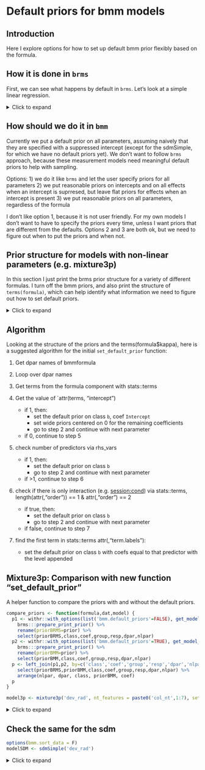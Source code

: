 Default priors for bmm models
================

## Introduction

Here I explore options for how to set up default bmm prior flexibly
based on the formula.

## How it is done in `brms`

First, we can see what happens by default in `brms`. Let’s look at a
simple linear regression.

<details>
<summary>
Click to expand
</summary>

### Intercept only

It puts a default prior on all parameters that have only an intercept

``` r
dat <- OberauerLin_2017
dat$cond <- factor(rep(1:4, each=nrow(dat)/4))   # fake condition for testing formulas
get_prior(bf(dev_rad ~ 1, sigma ~ 1), dat)
```

    ##                 prior     class coef group resp  dpar nlpar lb ub  source
    ##  student_t(3, 0, 2.5) Intercept                                   default
    ##  student_t(3, 0, 2.5) Intercept                 sigma             default

### Intercept and a predictor

The intercept gets a default prior, but the effects get a flat prior

``` r
get_prior(bf(dev_rad ~ 1, sigma ~ set_size), dat)
```

    ##                 prior     class      coef group resp  dpar nlpar lb ub       source
    ##  student_t(3, 0, 2.5) Intercept                                             default
    ##                (flat)         b                      sigma                  default
    ##                (flat)         b set_size2            sigma             (vectorized)
    ##                (flat)         b set_size3            sigma             (vectorized)
    ##                (flat)         b set_size4            sigma             (vectorized)
    ##                (flat)         b set_size5            sigma             (vectorized)
    ##                (flat)         b set_size6            sigma             (vectorized)
    ##                (flat)         b set_size7            sigma             (vectorized)
    ##                (flat)         b set_size8            sigma             (vectorized)
    ##  student_t(3, 0, 2.5) Intercept                      sigma                  default

### Intercept supressed

Just flat prior on all coefficients

``` r
get_prior(bf(dev_rad ~ 1, sigma ~ 0+set_size), dat)
```

    ##                 prior     class      coef group resp  dpar nlpar lb ub       source
    ##  student_t(3, 0, 2.5) Intercept                                             default
    ##                (flat)         b                      sigma                  default
    ##                (flat)         b set_size1            sigma             (vectorized)
    ##                (flat)         b set_size2            sigma             (vectorized)
    ##                (flat)         b set_size3            sigma             (vectorized)
    ##                (flat)         b set_size4            sigma             (vectorized)
    ##                (flat)         b set_size5            sigma             (vectorized)
    ##                (flat)         b set_size6            sigma             (vectorized)
    ##                (flat)         b set_size7            sigma             (vectorized)
    ##                (flat)         b set_size8            sigma             (vectorized)

### Intercept supressed and random effects

``` r
get_prior(bf(dev_rad ~ 1, sigma ~ 0+set_size + (0+set_size|ID)), dat)
```

    ##                 prior     class      coef group resp  dpar nlpar lb ub       source
    ##                lkj(1)       cor                                             default
    ##                lkj(1)       cor              ID                        (vectorized)
    ##  student_t(3, 0, 2.5) Intercept                                             default
    ##                (flat)         b                      sigma                  default
    ##                (flat)         b set_size1            sigma             (vectorized)
    ##                (flat)         b set_size2            sigma             (vectorized)
    ##                (flat)         b set_size3            sigma             (vectorized)
    ##                (flat)         b set_size4            sigma             (vectorized)
    ##                (flat)         b set_size5            sigma             (vectorized)
    ##                (flat)         b set_size6            sigma             (vectorized)
    ##                (flat)         b set_size7            sigma             (vectorized)
    ##                (flat)         b set_size8            sigma             (vectorized)
    ##  student_t(3, 0, 2.5)        sd                      sigma        0         default
    ##  student_t(3, 0, 2.5)        sd              ID      sigma        0    (vectorized)
    ##  student_t(3, 0, 2.5)        sd set_size1    ID      sigma        0    (vectorized)
    ##  student_t(3, 0, 2.5)        sd set_size2    ID      sigma        0    (vectorized)
    ##  student_t(3, 0, 2.5)        sd set_size3    ID      sigma        0    (vectorized)
    ##  student_t(3, 0, 2.5)        sd set_size4    ID      sigma        0    (vectorized)
    ##  student_t(3, 0, 2.5)        sd set_size5    ID      sigma        0    (vectorized)
    ##  student_t(3, 0, 2.5)        sd set_size6    ID      sigma        0    (vectorized)
    ##  student_t(3, 0, 2.5)        sd set_size7    ID      sigma        0    (vectorized)
    ##  student_t(3, 0, 2.5)        sd set_size8    ID      sigma        0    (vectorized)

### Intercept predictor and random effects

``` r
get_prior(bf(dev_rad ~ 1, sigma ~ set_size + (set_size|ID)), dat)
```

    ##                 prior     class      coef group resp  dpar nlpar lb ub       source
    ##                lkj(1)       cor                                             default
    ##                lkj(1)       cor              ID                        (vectorized)
    ##  student_t(3, 0, 2.5) Intercept                                             default
    ##                (flat)         b                      sigma                  default
    ##                (flat)         b set_size2            sigma             (vectorized)
    ##                (flat)         b set_size3            sigma             (vectorized)
    ##                (flat)         b set_size4            sigma             (vectorized)
    ##                (flat)         b set_size5            sigma             (vectorized)
    ##                (flat)         b set_size6            sigma             (vectorized)
    ##                (flat)         b set_size7            sigma             (vectorized)
    ##                (flat)         b set_size8            sigma             (vectorized)
    ##  student_t(3, 0, 2.5) Intercept                      sigma                  default
    ##  student_t(3, 0, 2.5)        sd                      sigma        0         default
    ##  student_t(3, 0, 2.5)        sd              ID      sigma        0    (vectorized)
    ##  student_t(3, 0, 2.5)        sd Intercept    ID      sigma        0    (vectorized)
    ##  student_t(3, 0, 2.5)        sd set_size2    ID      sigma        0    (vectorized)
    ##  student_t(3, 0, 2.5)        sd set_size3    ID      sigma        0    (vectorized)
    ##  student_t(3, 0, 2.5)        sd set_size4    ID      sigma        0    (vectorized)
    ##  student_t(3, 0, 2.5)        sd set_size5    ID      sigma        0    (vectorized)
    ##  student_t(3, 0, 2.5)        sd set_size6    ID      sigma        0    (vectorized)
    ##  student_t(3, 0, 2.5)        sd set_size7    ID      sigma        0    (vectorized)
    ##  student_t(3, 0, 2.5)        sd set_size8    ID      sigma        0    (vectorized)

</details>

## How should we do it in `bmm`

Currently we put a default prior on all parameters, assuming naively
that they are specified with a suppressed intercept (except for the
sdmSimple, for which we have no default priors yet). We don’t want to
follow `brms` approach, because these measurement models need meaningful
default priors to help with sampling.

Options: 1) we do it like `brms` and let the user specify priors for all
parameters 2) we put reasonable priors on intercepts and on all effects
when an intercept is suprresed, but leave flat priors for effects when
an intercept is present 3) we put reasonable priors on all parameters,
regardless of the formula

I don’t like option 1, because it is not user friendly. For my own
models I don’t want to have to specify the priors every time, unless I
want priors that are different from the defaults. Options 2 and 3 are
both ok, but we need to figure out when to put the priors and when not.

## Prior structure for models with non-linear parameters (e.g. mixture3p)

In this section I just print the brms prior structure for a variety of
different formulas. I turn off the bmm priors, and also print the
structure of `terms(formula)`, which can help identify what information
we need to figure out how to set default priors.

<details>
<summary>
Click to expand
</summary>

Disable currently used default priors:

``` r
options(list(bmm.default_priors = FALSE))
```

### Intercept only

All model parameters are `nlpar` so they get class `b` with coef
`Intercept`

``` r
model <- mixture3p('dev_rad', nt_features = paste0('col_nt',1:7), set_size='set_size')
formula <- bmf(kappa ~ 1, thetat ~ 1, thetant ~ 1)
get_model_prior(formula, dat, model)
```

    ##           prior     class      coef group resp   dpar   nlpar   lb   ub       source
    ##  logistic(0, 1)    theta9                                     -Inf  Inf      default
    ##          (flat)         b                               kappa                default
    ##          (flat)         b Intercept                     kappa           (vectorized)
    ##          (flat)         b                             thetant                default
    ##          (flat)         b Intercept                   thetant           (vectorized)
    ##          (flat)         b                              thetat                default
    ##          (flat)         b Intercept                    thetat           (vectorized)
    ##     constant(0) Intercept                         mu1         <NA> <NA>         user
    ##  constant(-100) Intercept                      kappa9         <NA> <NA>         user
    ##     constant(0) Intercept                         mu9         <NA> <NA>         user

``` r
terms(formula$kappa)
```

    ## kappa ~ 1
    ## attr(,"variables")
    ## list(kappa)
    ## attr(,"factors")
    ## integer(0)
    ## attr(,"term.labels")
    ## character(0)
    ## attr(,"order")
    ## integer(0)
    ## attr(,"intercept")
    ## [1] 1
    ## attr(,"response")
    ## [1] 1
    ## attr(,".Environment")
    ## <environment: R_GlobalEnv>

### Intercept and a predictor

For kappa, which we include and intercept and a predictor, we get class
`b` with coef `Intercept` and `session2`

``` r
formula <- bmf(kappa ~ session, thetat ~ 1, thetant ~ 1)
get_model_prior(formula, dat, model)
```

    ##           prior     class      coef group resp   dpar   nlpar   lb   ub       source
    ##  logistic(0, 1)    theta9                                     -Inf  Inf      default
    ##          (flat)         b                               kappa                default
    ##          (flat)         b Intercept                     kappa           (vectorized)
    ##          (flat)         b  session2                     kappa           (vectorized)
    ##          (flat)         b                             thetant                default
    ##          (flat)         b Intercept                   thetant           (vectorized)
    ##          (flat)         b                              thetat                default
    ##          (flat)         b Intercept                    thetat           (vectorized)
    ##     constant(0) Intercept                         mu1         <NA> <NA>         user
    ##  constant(-100) Intercept                      kappa9         <NA> <NA>         user
    ##     constant(0) Intercept                         mu9         <NA> <NA>         user

``` r
terms(formula$kappa)
```

    ## kappa ~ session
    ## attr(,"variables")
    ## list(kappa, session)
    ## attr(,"factors")
    ##         session
    ## kappa         0
    ## session       1
    ## attr(,"term.labels")
    ## [1] "session"
    ## attr(,"order")
    ## [1] 1
    ## attr(,"intercept")
    ## [1] 1
    ## attr(,"response")
    ## [1] 1
    ## attr(,".Environment")
    ## <environment: R_GlobalEnv>

### Intercept supressed

For kappa, which we include and intercept and a predictor, we get class
`b` with coef `session1` and `session2`

``` r
formula <- bmf(kappa ~ 0+session, thetat ~ 1, thetant ~ 1)
get_model_prior(formula, dat, model)
```

    ##           prior     class      coef group resp   dpar   nlpar   lb   ub       source
    ##  logistic(0, 1)    theta9                                     -Inf  Inf      default
    ##          (flat)         b                               kappa                default
    ##          (flat)         b  session1                     kappa           (vectorized)
    ##          (flat)         b  session2                     kappa           (vectorized)
    ##          (flat)         b                             thetant                default
    ##          (flat)         b Intercept                   thetant           (vectorized)
    ##          (flat)         b                              thetat                default
    ##          (flat)         b Intercept                    thetat           (vectorized)
    ##     constant(0) Intercept                         mu1         <NA> <NA>         user
    ##  constant(-100) Intercept                      kappa9         <NA> <NA>         user
    ##     constant(0) Intercept                         mu9         <NA> <NA>         user

``` r
terms(formula$kappa)
```

    ## kappa ~ 0 + session
    ## attr(,"variables")
    ## list(kappa, session)
    ## attr(,"factors")
    ##         session
    ## kappa         0
    ## session       1
    ## attr(,"term.labels")
    ## [1] "session"
    ## attr(,"order")
    ## [1] 1
    ## attr(,"intercept")
    ## [1] 0
    ## attr(,"response")
    ## [1] 1
    ## attr(,".Environment")
    ## <environment: R_GlobalEnv>

### Intercept supressed and random effects

``` r
formula <- bmf(kappa ~ 0+session + ( 0+session|ID), thetat ~ 1, thetant ~ 1)
get_model_prior(formula, dat, model)
```

    ##                 prior     class      coef group resp   dpar   nlpar   lb   ub       source
    ##                lkj(1)       cor                                                    default
    ##                lkj(1)       cor              ID                               (vectorized)
    ##        logistic(0, 1)    theta9                                     -Inf  Inf      default
    ##                (flat)         b                               kappa                default
    ##                (flat)         b  session1                     kappa           (vectorized)
    ##                (flat)         b  session2                     kappa           (vectorized)
    ##  student_t(3, 0, 2.5)        sd                               kappa    0           default
    ##  student_t(3, 0, 2.5)        sd              ID               kappa    0      (vectorized)
    ##  student_t(3, 0, 2.5)        sd  session1    ID               kappa    0      (vectorized)
    ##  student_t(3, 0, 2.5)        sd  session2    ID               kappa    0      (vectorized)
    ##                (flat)         b                             thetant                default
    ##                (flat)         b Intercept                   thetant           (vectorized)
    ##                (flat)         b                              thetat                default
    ##                (flat)         b Intercept                    thetat           (vectorized)
    ##           constant(0) Intercept                         mu1         <NA> <NA>         user
    ##        constant(-100) Intercept                      kappa9         <NA> <NA>         user
    ##           constant(0) Intercept                         mu9         <NA> <NA>         user

``` r
terms(formula$kappa)
```

    ## kappa ~ 0 + session + (0 + session | ID)
    ## attr(,"variables")
    ## list(kappa, session, 0 + session | ID)
    ## attr(,"factors")
    ##                  session 0 + session | ID
    ## kappa                  0                0
    ## session                1                0
    ## 0 + session | ID       0                1
    ## attr(,"term.labels")
    ## [1] "session"          "0 + session | ID"
    ## attr(,"order")
    ## [1] 1 1
    ## attr(,"intercept")
    ## [1] 0
    ## attr(,"response")
    ## [1] 1
    ## attr(,".Environment")
    ## <environment: R_GlobalEnv>

### Two factors plus intercept

``` r
formula <- bmf(kappa ~ session + cond, thetat ~ 1, thetant ~ 1)
get_model_prior(formula, dat, model)
```

    ##           prior     class      coef group resp   dpar   nlpar   lb   ub       source
    ##  logistic(0, 1)    theta9                                     -Inf  Inf      default
    ##          (flat)         b                               kappa                default
    ##          (flat)         b     cond2                     kappa           (vectorized)
    ##          (flat)         b     cond3                     kappa           (vectorized)
    ##          (flat)         b     cond4                     kappa           (vectorized)
    ##          (flat)         b Intercept                     kappa           (vectorized)
    ##          (flat)         b  session2                     kappa           (vectorized)
    ##          (flat)         b                             thetant                default
    ##          (flat)         b Intercept                   thetant           (vectorized)
    ##          (flat)         b                              thetat                default
    ##          (flat)         b Intercept                    thetat           (vectorized)
    ##     constant(0) Intercept                         mu1         <NA> <NA>         user
    ##  constant(-100) Intercept                      kappa9         <NA> <NA>         user
    ##     constant(0) Intercept                         mu9         <NA> <NA>         user

``` r
terms(formula$kappa)
```

    ## kappa ~ session + cond
    ## attr(,"variables")
    ## list(kappa, session, cond)
    ## attr(,"factors")
    ##         session cond
    ## kappa         0    0
    ## session       1    0
    ## cond          0    1
    ## attr(,"term.labels")
    ## [1] "session" "cond"   
    ## attr(,"order")
    ## [1] 1 1
    ## attr(,"intercept")
    ## [1] 1
    ## attr(,"response")
    ## [1] 1
    ## attr(,".Environment")
    ## <environment: R_GlobalEnv>

### Two factors no intercept

Ok, so this is tricky. coefs session1 and session2 are main levels while
cond=1, but cond2,cond3 and cond4 are additive effects. So we can’t just
check if an intercept is present in coef or not.

What we can do, is for each predictor, check how many levels appear.

``` r
formula <- bmf(kappa ~ 0 + session + cond, thetat ~ 1, thetant ~ 1)
get_model_prior(formula, dat, model)
```

    ##           prior     class      coef group resp   dpar   nlpar   lb   ub       source
    ##  logistic(0, 1)    theta9                                     -Inf  Inf      default
    ##          (flat)         b                               kappa                default
    ##          (flat)         b     cond2                     kappa           (vectorized)
    ##          (flat)         b     cond3                     kappa           (vectorized)
    ##          (flat)         b     cond4                     kappa           (vectorized)
    ##          (flat)         b  session1                     kappa           (vectorized)
    ##          (flat)         b  session2                     kappa           (vectorized)
    ##          (flat)         b                             thetant                default
    ##          (flat)         b Intercept                   thetant           (vectorized)
    ##          (flat)         b                              thetat                default
    ##          (flat)         b Intercept                    thetat           (vectorized)
    ##     constant(0) Intercept                         mu1         <NA> <NA>         user
    ##  constant(-100) Intercept                      kappa9         <NA> <NA>         user
    ##     constant(0) Intercept                         mu9         <NA> <NA>         user

``` r
terms(formula$kappa)
```

    ## kappa ~ 0 + session + cond
    ## attr(,"variables")
    ## list(kappa, session, cond)
    ## attr(,"factors")
    ##         session cond
    ## kappa         0    0
    ## session       1    0
    ## cond          0    1
    ## attr(,"term.labels")
    ## [1] "session" "cond"   
    ## attr(,"order")
    ## [1] 1 1
    ## attr(,"intercept")
    ## [1] 0
    ## attr(,"response")
    ## [1] 1
    ## attr(,".Environment")
    ## <environment: R_GlobalEnv>

### Two factors no intercept, yes interaction

``` r
formula <- bmf(kappa ~ 0 + session * cond, thetat ~ 1, thetant ~ 1)
get_model_prior(formula, dat, model)
```

    ##           prior     class           coef group resp   dpar   nlpar   lb   ub       source
    ##  logistic(0, 1)    theta9                                          -Inf  Inf      default
    ##          (flat)         b                                    kappa                default
    ##          (flat)         b          cond2                     kappa           (vectorized)
    ##          (flat)         b          cond3                     kappa           (vectorized)
    ##          (flat)         b          cond4                     kappa           (vectorized)
    ##          (flat)         b       session1                     kappa           (vectorized)
    ##          (flat)         b       session2                     kappa           (vectorized)
    ##          (flat)         b session2:cond2                     kappa           (vectorized)
    ##          (flat)         b session2:cond3                     kappa           (vectorized)
    ##          (flat)         b session2:cond4                     kappa           (vectorized)
    ##          (flat)         b                                  thetant                default
    ##          (flat)         b      Intercept                   thetant           (vectorized)
    ##          (flat)         b                                   thetat                default
    ##          (flat)         b      Intercept                    thetat           (vectorized)
    ##     constant(0) Intercept                              mu1         <NA> <NA>         user
    ##  constant(-100) Intercept                           kappa9         <NA> <NA>         user
    ##     constant(0) Intercept                              mu9         <NA> <NA>         user

``` r
terms(formula$kappa)
```

    ## kappa ~ 0 + session * cond
    ## attr(,"variables")
    ## list(kappa, session, cond)
    ## attr(,"factors")
    ##         session cond session:cond
    ## kappa         0    0            0
    ## session       1    0            1
    ## cond          0    1            1
    ## attr(,"term.labels")
    ## [1] "session"      "cond"         "session:cond"
    ## attr(,"order")
    ## [1] 1 1 2
    ## attr(,"intercept")
    ## [1] 0
    ## attr(,"response")
    ## [1] 1
    ## attr(,".Environment")
    ## <environment: R_GlobalEnv>

### Two factors no intercept, yes interaction

``` r
formula <- bmf(kappa ~ 0 + session:cond + cond + session, thetat ~ 1, thetant ~ 1)
get_model_prior(formula, dat, model)
```

    ##           prior     class           coef group resp   dpar   nlpar   lb   ub       source
    ##  logistic(0, 1)    theta9                                          -Inf  Inf      default
    ##          (flat)         b                                    kappa                default
    ##          (flat)         b          cond1                     kappa           (vectorized)
    ##          (flat)         b          cond2                     kappa           (vectorized)
    ##          (flat)         b cond2:session2                     kappa           (vectorized)
    ##          (flat)         b          cond3                     kappa           (vectorized)
    ##          (flat)         b cond3:session2                     kappa           (vectorized)
    ##          (flat)         b          cond4                     kappa           (vectorized)
    ##          (flat)         b cond4:session2                     kappa           (vectorized)
    ##          (flat)         b       session2                     kappa           (vectorized)
    ##          (flat)         b                                  thetant                default
    ##          (flat)         b      Intercept                   thetant           (vectorized)
    ##          (flat)         b                                   thetat                default
    ##          (flat)         b      Intercept                    thetat           (vectorized)
    ##     constant(0) Intercept                              mu1         <NA> <NA>         user
    ##  constant(-100) Intercept                           kappa9         <NA> <NA>         user
    ##     constant(0) Intercept                              mu9         <NA> <NA>         user

``` r
terms(formula$kappa)
```

    ## kappa ~ 0 + session:cond + cond + session
    ## attr(,"variables")
    ## list(kappa, session, cond)
    ## attr(,"factors")
    ##         cond session session:cond
    ## kappa      0       0            0
    ## session    0       1            1
    ## cond       1       0            1
    ## attr(,"term.labels")
    ## [1] "cond"         "session"      "session:cond"
    ## attr(,"order")
    ## [1] 1 1 2
    ## attr(,"intercept")
    ## [1] 0
    ## attr(,"response")
    ## [1] 1
    ## attr(,".Environment")
    ## <environment: R_GlobalEnv>

### Two factors no intercept, no main effects, all levels explicit

``` r
formula <- bmf(kappa ~ 0 + session:cond, thetat ~ 1, thetant ~ 1)
get_model_prior(formula, dat, model)
```

    ##           prior     class           coef group resp   dpar   nlpar   lb   ub       source
    ##  logistic(0, 1)    theta9                                          -Inf  Inf      default
    ##          (flat)         b                                    kappa                default
    ##          (flat)         b session1:cond1                     kappa           (vectorized)
    ##          (flat)         b session1:cond2                     kappa           (vectorized)
    ##          (flat)         b session1:cond3                     kappa           (vectorized)
    ##          (flat)         b session1:cond4                     kappa           (vectorized)
    ##          (flat)         b session2:cond1                     kappa           (vectorized)
    ##          (flat)         b session2:cond2                     kappa           (vectorized)
    ##          (flat)         b session2:cond3                     kappa           (vectorized)
    ##          (flat)         b session2:cond4                     kappa           (vectorized)
    ##          (flat)         b                                  thetant                default
    ##          (flat)         b      Intercept                   thetant           (vectorized)
    ##          (flat)         b                                   thetat                default
    ##          (flat)         b      Intercept                    thetat           (vectorized)
    ##     constant(0) Intercept                              mu1         <NA> <NA>         user
    ##  constant(-100) Intercept                           kappa9         <NA> <NA>         user
    ##     constant(0) Intercept                              mu9         <NA> <NA>         user

``` r
terms(formula$kappa)
```

    ## kappa ~ 0 + session:cond
    ## attr(,"variables")
    ## list(kappa, session, cond)
    ## attr(,"factors")
    ##         session:cond
    ## kappa              0
    ## session            2
    ## cond               2
    ## attr(,"term.labels")
    ## [1] "session:cond"
    ## attr(,"order")
    ## [1] 2
    ## attr(,"intercept")
    ## [1] 0
    ## attr(,"response")
    ## [1] 1
    ## attr(,".Environment")
    ## <environment: R_GlobalEnv>

</details>

## Algorithm

Looking at the structure of the priors and the terms(formula\$kappa),
here is a suggested algorithm for the initial `set_default_prior`
function:

1)  Get dpar names of bmmformula

2)  Loop over dpar names

3)  Get terms from the formula component with stats::terms

4)  Get the value of \`attr(terms, “intercept”)

    - if 1, then:
      - set the default prior on class `b`, coef `Intercept`
      - set wide priors centered on 0 for the remaining coefficients
      - go to step 2 and continue with next parameter
    - if 0, continue to step 5

5)  check number of predictors via rhs_vars

    - if 1, then:
      - set the default prior on class `b`
      - go to step 2 and continue with next parameter
    - if \>1, continue to step 6

6)  check if there is only interaction (e.g. <session:cond>) via
    stats::terms, length(attr(,“order”)) == 1 & attr(,“order”) == 2

    - if true, then:
      - set the default prior on class `b`
      - go to step 2 and continue with next parameter
    - if false, continue to step 7

7)  find the first term in stats::terms attr(,“term.labels”):

    - set the default prior on class `b` with coefs equal to that
      predictor with the level appended

## Mixture3p: Comparison with new function “set_default_prior”

A helper function to compare the priors with and without the default
priors.

``` r
compare_priors <- function(formula,dat,model) {
  p1 <- withr::with_options(list('bmm.default_priors'=FALSE), get_model_prior(formula, dat, model)) %>% 
    brms:::prepare_print_prior() %>% 
    rename(priorBRMS=prior) %>% 
    select(priorBRMS,class,coef,group,resp,dpar,nlpar)
  p2 <- withr::with_options(list('bmm.default_priors'=TRUE), get_model_prior(formula, dat, model)) %>% 
    brms:::prepare_print_prior() %>% 
    rename(priorBMM=prior) %>% 
    select(priorBMM,class,coef,group,resp,dpar,nlpar)
  p <- left_join(p1,p2, by=c('class','coef','group','resp','dpar','nlpar')) %>%
    select(priorBRMS,priorBMM,class,coef,group,resp,dpar,nlpar) %>% 
    arrange(nlpar, dpar, class, priorBMM, coef)
  p
}
```

``` r
model3p <- mixture3p('dev_rad', nt_features = paste0('col_nt',1:7), set_size='set_size')
```

<details>
<summary>
Click to expand
</summary>

### Intercept only

All model parameters are `nlpar` so they get class `b` with coef
`Intercept`

``` r
formula <- bmf(kappa ~ 1, thetat ~ 1, thetant ~ 1)
compare_priors(formula, dat, model3p)
```

    ##       priorBRMS       priorBMM     class      coef group resp   dpar   nlpar    source
    ##  logistic(0, 1) logistic(0, 1)    theta9                                     (unknown)
    ##  constant(-100) constant(-100) Intercept                      kappa9         (unknown)
    ##     constant(0)    constant(0) Intercept                         mu1         (unknown)
    ##     constant(0)    constant(0) Intercept                         mu9         (unknown)
    ##          (flat)         (flat)         b                               kappa (unknown)
    ##          (flat)    normal(2,1)         b Intercept                     kappa (unknown)
    ##          (flat)         (flat)         b                             thetant (unknown)
    ##          (flat) logistic(0, 1)         b Intercept                   thetant (unknown)
    ##          (flat)         (flat)         b                              thetat (unknown)
    ##          (flat) logistic(0, 1)         b Intercept                    thetat (unknown)

### Intercept and a predictor

For kappa, which we include and intercept and a predictor, we get class
`b` with coef `Intercept` and `session2`

``` r
formula <- bmf(kappa ~ session, thetat ~ 1, thetant ~ 1)
compare_priors(formula, dat, model3p)
```

    ##       priorBRMS       priorBMM     class      coef group resp   dpar   nlpar    source
    ##  logistic(0, 1) logistic(0, 1)    theta9                                     (unknown)
    ##  constant(-100) constant(-100) Intercept                      kappa9         (unknown)
    ##     constant(0)    constant(0) Intercept                         mu1         (unknown)
    ##     constant(0)    constant(0) Intercept                         mu9         (unknown)
    ##          (flat)    normal(0,1)         b                               kappa (unknown)
    ##          (flat)    normal(0,1)         b  session2                     kappa (unknown)
    ##          (flat)    normal(2,1)         b Intercept                     kappa (unknown)
    ##          (flat)         (flat)         b                             thetant (unknown)
    ##          (flat) logistic(0, 1)         b Intercept                   thetant (unknown)
    ##          (flat)         (flat)         b                              thetat (unknown)
    ##          (flat) logistic(0, 1)         b Intercept                    thetat (unknown)

### Intercept supressed

For kappa, which we include and intercept and a predictor, we get class
`b` with coef `session1` and `session2`

``` r
formula <- bmf(kappa ~ 0+session, thetat ~ 1, thetant ~ 1)
compare_priors(formula, dat, model3p)
```

    ##       priorBRMS       priorBMM     class      coef group resp   dpar   nlpar    source
    ##  logistic(0, 1) logistic(0, 1)    theta9                                     (unknown)
    ##  constant(-100) constant(-100) Intercept                      kappa9         (unknown)
    ##     constant(0)    constant(0) Intercept                         mu1         (unknown)
    ##     constant(0)    constant(0) Intercept                         mu9         (unknown)
    ##          (flat)    normal(2,1)         b                               kappa (unknown)
    ##          (flat)    normal(2,1)         b  session1                     kappa (unknown)
    ##          (flat)    normal(2,1)         b  session2                     kappa (unknown)
    ##          (flat)         (flat)         b                             thetant (unknown)
    ##          (flat) logistic(0, 1)         b Intercept                   thetant (unknown)
    ##          (flat)         (flat)         b                              thetat (unknown)
    ##          (flat) logistic(0, 1)         b Intercept                    thetat (unknown)

### Intercept supressed and random effects

``` r
formula <- bmf(kappa ~ 0+session + ( 0+session|ID), thetat ~ 1, thetant ~ 1)
compare_priors(formula, dat, model3p)
```

    ##             priorBRMS             priorBMM     class      coef group resp   dpar   nlpar    source
    ##                lkj(1)               lkj(1)       cor                                     (unknown)
    ##                lkj(1)               lkj(1)       cor              ID                     (unknown)
    ##        logistic(0, 1)       logistic(0, 1)    theta9                                     (unknown)
    ##        constant(-100)       constant(-100) Intercept                      kappa9         (unknown)
    ##           constant(0)          constant(0) Intercept                         mu1         (unknown)
    ##           constant(0)          constant(0) Intercept                         mu9         (unknown)
    ##                (flat)          normal(2,1)         b                               kappa (unknown)
    ##                (flat)          normal(2,1)         b  session1                     kappa (unknown)
    ##                (flat)          normal(2,1)         b  session2                     kappa (unknown)
    ##  student_t(3, 0, 2.5) student_t(3, 0, 2.5)        sd                               kappa (unknown)
    ##  student_t(3, 0, 2.5) student_t(3, 0, 2.5)        sd              ID               kappa (unknown)
    ##  student_t(3, 0, 2.5) student_t(3, 0, 2.5)        sd  session1    ID               kappa (unknown)
    ##  student_t(3, 0, 2.5) student_t(3, 0, 2.5)        sd  session2    ID               kappa (unknown)
    ##                (flat)               (flat)         b                             thetant (unknown)
    ##                (flat)       logistic(0, 1)         b Intercept                   thetant (unknown)
    ##                (flat)               (flat)         b                              thetat (unknown)
    ##                (flat)       logistic(0, 1)         b Intercept                    thetat (unknown)

### Two factors plus intercept

``` r
formula <- bmf(kappa ~ session + cond, thetat ~ 1, thetant ~ 1)
compare_priors(formula, dat, model3p)
```

    ##       priorBRMS       priorBMM     class      coef group resp   dpar   nlpar    source
    ##  logistic(0, 1) logistic(0, 1)    theta9                                     (unknown)
    ##  constant(-100) constant(-100) Intercept                      kappa9         (unknown)
    ##     constant(0)    constant(0) Intercept                         mu1         (unknown)
    ##     constant(0)    constant(0) Intercept                         mu9         (unknown)
    ##          (flat)    normal(0,1)         b                               kappa (unknown)
    ##          (flat)    normal(0,1)         b     cond2                     kappa (unknown)
    ##          (flat)    normal(0,1)         b     cond3                     kappa (unknown)
    ##          (flat)    normal(0,1)         b     cond4                     kappa (unknown)
    ##          (flat)    normal(0,1)         b  session2                     kappa (unknown)
    ##          (flat)    normal(2,1)         b Intercept                     kappa (unknown)
    ##          (flat)         (flat)         b                             thetant (unknown)
    ##          (flat) logistic(0, 1)         b Intercept                   thetant (unknown)
    ##          (flat)         (flat)         b                              thetat (unknown)
    ##          (flat) logistic(0, 1)         b Intercept                    thetat (unknown)

### Two factors no intercept

``` r
formula <- bmf(kappa ~ 0 + session + cond, thetat ~ 1, thetant ~ 1)
compare_priors(formula, dat, model3p)
```

    ##       priorBRMS       priorBMM     class      coef group resp   dpar   nlpar    source
    ##  logistic(0, 1) logistic(0, 1)    theta9                                     (unknown)
    ##  constant(-100) constant(-100) Intercept                      kappa9         (unknown)
    ##     constant(0)    constant(0) Intercept                         mu1         (unknown)
    ##     constant(0)    constant(0) Intercept                         mu9         (unknown)
    ##          (flat)    normal(0,1)         b                               kappa (unknown)
    ##          (flat)    normal(0,1)         b     cond2                     kappa (unknown)
    ##          (flat)    normal(0,1)         b     cond3                     kappa (unknown)
    ##          (flat)    normal(0,1)         b     cond4                     kappa (unknown)
    ##          (flat)    normal(2,1)         b  session1                     kappa (unknown)
    ##          (flat)    normal(2,1)         b  session2                     kappa (unknown)
    ##          (flat)         (flat)         b                             thetant (unknown)
    ##          (flat) logistic(0, 1)         b Intercept                   thetant (unknown)
    ##          (flat)         (flat)         b                              thetat (unknown)
    ##          (flat) logistic(0, 1)         b Intercept                    thetat (unknown)

### Two factors no intercept, yes interaction

``` r
formula <- bmf(kappa ~ 0 + session * cond, thetat ~ 1, thetant ~ 1)
compare_priors(formula, dat, model3p)
```

    ##       priorBRMS       priorBMM     class           coef group resp   dpar   nlpar    source
    ##  logistic(0, 1) logistic(0, 1)    theta9                                          (unknown)
    ##  constant(-100) constant(-100) Intercept                           kappa9         (unknown)
    ##     constant(0)    constant(0) Intercept                              mu1         (unknown)
    ##     constant(0)    constant(0) Intercept                              mu9         (unknown)
    ##          (flat)    normal(0,1)         b                                    kappa (unknown)
    ##          (flat)    normal(0,1)         b          cond2                     kappa (unknown)
    ##          (flat)    normal(0,1)         b          cond3                     kappa (unknown)
    ##          (flat)    normal(0,1)         b          cond4                     kappa (unknown)
    ##          (flat)    normal(0,1)         b session2:cond2                     kappa (unknown)
    ##          (flat)    normal(0,1)         b session2:cond3                     kappa (unknown)
    ##          (flat)    normal(0,1)         b session2:cond4                     kappa (unknown)
    ##          (flat)    normal(2,1)         b       session1                     kappa (unknown)
    ##          (flat)    normal(2,1)         b       session2                     kappa (unknown)
    ##          (flat)         (flat)         b                                  thetant (unknown)
    ##          (flat) logistic(0, 1)         b      Intercept                   thetant (unknown)
    ##          (flat)         (flat)         b                                   thetat (unknown)
    ##          (flat) logistic(0, 1)         b      Intercept                    thetat (unknown)

### Two factors no intercept, yes interaction

``` r
formula <- bmf(kappa ~ 0 + session:cond + cond + session, thetat ~ 1, thetant ~ 1)
compare_priors(formula, dat, model3p)
```

    ##       priorBRMS       priorBMM     class           coef group resp   dpar   nlpar    source
    ##  logistic(0, 1) logistic(0, 1)    theta9                                          (unknown)
    ##  constant(-100) constant(-100) Intercept                           kappa9         (unknown)
    ##     constant(0)    constant(0) Intercept                              mu1         (unknown)
    ##     constant(0)    constant(0) Intercept                              mu9         (unknown)
    ##          (flat)    normal(0,1)         b                                    kappa (unknown)
    ##          (flat)    normal(0,1)         b cond2:session2                     kappa (unknown)
    ##          (flat)    normal(0,1)         b cond3:session2                     kappa (unknown)
    ##          (flat)    normal(0,1)         b cond4:session2                     kappa (unknown)
    ##          (flat)    normal(0,1)         b       session2                     kappa (unknown)
    ##          (flat)    normal(2,1)         b          cond1                     kappa (unknown)
    ##          (flat)    normal(2,1)         b          cond2                     kappa (unknown)
    ##          (flat)    normal(2,1)         b          cond3                     kappa (unknown)
    ##          (flat)    normal(2,1)         b          cond4                     kappa (unknown)
    ##          (flat)         (flat)         b                                  thetant (unknown)
    ##          (flat) logistic(0, 1)         b      Intercept                   thetant (unknown)
    ##          (flat)         (flat)         b                                   thetat (unknown)
    ##          (flat) logistic(0, 1)         b      Intercept                    thetat (unknown)

### Two factors no intercept, no main effects, all levels explicit

``` r
formula <- bmf(kappa ~ 0 + session:cond, thetat ~ 1, thetant ~ 1)
compare_priors(formula, dat, model3p)
```

    ##       priorBRMS       priorBMM     class           coef group resp   dpar   nlpar    source
    ##  logistic(0, 1) logistic(0, 1)    theta9                                          (unknown)
    ##  constant(-100) constant(-100) Intercept                           kappa9         (unknown)
    ##     constant(0)    constant(0) Intercept                              mu1         (unknown)
    ##     constant(0)    constant(0) Intercept                              mu9         (unknown)
    ##          (flat)    normal(2,1)         b                                    kappa (unknown)
    ##          (flat)    normal(2,1)         b session1:cond1                     kappa (unknown)
    ##          (flat)    normal(2,1)         b session1:cond2                     kappa (unknown)
    ##          (flat)    normal(2,1)         b session1:cond3                     kappa (unknown)
    ##          (flat)    normal(2,1)         b session1:cond4                     kappa (unknown)
    ##          (flat)    normal(2,1)         b session2:cond1                     kappa (unknown)
    ##          (flat)    normal(2,1)         b session2:cond2                     kappa (unknown)
    ##          (flat)    normal(2,1)         b session2:cond3                     kappa (unknown)
    ##          (flat)    normal(2,1)         b session2:cond4                     kappa (unknown)
    ##          (flat)         (flat)         b                                  thetant (unknown)
    ##          (flat) logistic(0, 1)         b      Intercept                   thetant (unknown)
    ##          (flat)         (flat)         b                                   thetat (unknown)
    ##          (flat) logistic(0, 1)         b      Intercept                    thetat (unknown)

### with non-linear predictors

``` r
formula <- bmf(kappa ~ exp(a)*trial, thetat ~ 1, thetant ~ 1, a ~ 1)
compare_priors(formula, dat, model3p)
```

    ##       priorBRMS       priorBMM     class      coef group resp   dpar   nlpar    source
    ##  logistic(0, 1) logistic(0, 1)    theta9                                     (unknown)
    ##  constant(-100) constant(-100) Intercept                      kappa9         (unknown)
    ##     constant(0)    constant(0) Intercept                         mu1         (unknown)
    ##     constant(0)    constant(0) Intercept                         mu9         (unknown)
    ##          (flat)         (flat)         b                                   a (unknown)
    ##          (flat)         (flat)         b Intercept                         a (unknown)
    ##          (flat)         (flat)         b                             thetant (unknown)
    ##          (flat) logistic(0, 1)         b Intercept                   thetant (unknown)
    ##          (flat)         (flat)         b                              thetat (unknown)
    ##          (flat) logistic(0, 1)         b Intercept                    thetat (unknown)

</details>

## Check the same for the sdm

``` r
options(bmm.sort_data = F)
modelSDM <- sdmSimple('dev_rad')
```

<details>
<summary>
Click to expand
</summary>

### Intercept only

All model parameters are `nlpar` so they get class `b` with coef
`Intercept`

``` r
formula <- bmf(kappa ~ 1, c ~ 1)
compare_priors(formula, dat, modelSDM)
```

    ##         priorBRMS               priorBMM     class coef group resp  dpar nlpar    source
    ##       constant(0)            constant(0) Intercept                             (unknown)
    ##            (flat)    student_t(5,2,0.75) Intercept                     c       (unknown)
    ##  normal(5.0, 0.8) student_t(5,1.75,0.75) Intercept                 kappa       (unknown)

### Intercept and a predictor

For kappa, which we include and intercept and a predictor, we get class
`b` with coef `Intercept` and `session2`

``` r
formula <- bmf(kappa ~ session, c ~ 1)
compare_priors(formula, dat, modelSDM)
```

    ##         priorBRMS               priorBMM     class     coef group resp  dpar nlpar    source
    ##       constant(0)            constant(0) Intercept                                 (unknown)
    ##            (flat)    student_t(5,2,0.75) Intercept                         c       (unknown)
    ##  normal(5.0, 0.8) student_t(5,1.75,0.75) Intercept                     kappa       (unknown)
    ##            (flat)            normal(0,1)         b                     kappa       (unknown)
    ##            (flat)            normal(0,1)         b session2            kappa       (unknown)

### Intercept supressed

For kappa, which we include and intercept and a predictor, we get class
`b` with coef `session1` and `session2`

``` r
formula <- bmf(kappa ~ 0+session, c ~ 1)
compare_priors(formula, dat, modelSDM)
```

    ##    priorBRMS               priorBMM     class     coef group resp  dpar nlpar    source
    ##  constant(0)            constant(0) Intercept                                 (unknown)
    ##       (flat)    student_t(5,2,0.75) Intercept                         c       (unknown)
    ##       (flat) student_t(5,1.75,0.75)         b                     kappa       (unknown)
    ##       (flat) student_t(5,1.75,0.75)         b session1            kappa       (unknown)
    ##       (flat) student_t(5,1.75,0.75)         b session2            kappa       (unknown)

### Intercept supressed and random effects

``` r
formula <- bmf(kappa ~ 0+session + ( 0+session|ID), c ~ 1)
compare_priors(formula, dat, modelSDM)
```

    ##             priorBRMS               priorBMM     class     coef group resp  dpar nlpar    source
    ##           constant(0)            constant(0) Intercept                                 (unknown)
    ##                lkj(1)                 lkj(1)       cor                                 (unknown)
    ##                lkj(1)                 lkj(1)       cor             ID                  (unknown)
    ##                (flat)    student_t(5,2,0.75) Intercept                         c       (unknown)
    ##                (flat) student_t(5,1.75,0.75)         b                     kappa       (unknown)
    ##                (flat) student_t(5,1.75,0.75)         b session1            kappa       (unknown)
    ##                (flat) student_t(5,1.75,0.75)         b session2            kappa       (unknown)
    ##  student_t(3, 0, 2.5)   student_t(3, 0, 2.5)        sd                     kappa       (unknown)
    ##  student_t(3, 0, 2.5)   student_t(3, 0, 2.5)        sd             ID      kappa       (unknown)
    ##  student_t(3, 0, 2.5)   student_t(3, 0, 2.5)        sd session1    ID      kappa       (unknown)
    ##  student_t(3, 0, 2.5)   student_t(3, 0, 2.5)        sd session2    ID      kappa       (unknown)

### Two factors plus intercept

``` r
formula <- bmf(kappa ~ session + cond, c ~ 1)
compare_priors(formula, dat, modelSDM)
```

    ##         priorBRMS               priorBMM     class     coef group resp  dpar nlpar    source
    ##       constant(0)            constant(0) Intercept                                 (unknown)
    ##            (flat)    student_t(5,2,0.75) Intercept                         c       (unknown)
    ##  normal(5.0, 0.8) student_t(5,1.75,0.75) Intercept                     kappa       (unknown)
    ##            (flat)            normal(0,1)         b                     kappa       (unknown)
    ##            (flat)            normal(0,1)         b    cond2            kappa       (unknown)
    ##            (flat)            normal(0,1)         b    cond3            kappa       (unknown)
    ##            (flat)            normal(0,1)         b    cond4            kappa       (unknown)
    ##            (flat)            normal(0,1)         b session2            kappa       (unknown)

### Two factors no intercept

``` r
formula <- bmf(kappa ~ 0 + session + cond, c ~ 1)
compare_priors(formula, dat, modelSDM)
```

    ##    priorBRMS               priorBMM     class     coef group resp  dpar nlpar    source
    ##  constant(0)            constant(0) Intercept                                 (unknown)
    ##       (flat)    student_t(5,2,0.75) Intercept                         c       (unknown)
    ##       (flat)            normal(0,1)         b                     kappa       (unknown)
    ##       (flat)            normal(0,1)         b    cond2            kappa       (unknown)
    ##       (flat)            normal(0,1)         b    cond3            kappa       (unknown)
    ##       (flat)            normal(0,1)         b    cond4            kappa       (unknown)
    ##       (flat) student_t(5,1.75,0.75)         b session1            kappa       (unknown)
    ##       (flat) student_t(5,1.75,0.75)         b session2            kappa       (unknown)

### Two factors no intercept, yes interaction

``` r
formula <- bmf(kappa ~ 0 + session * cond, c ~ 1)
compare_priors(formula, dat, modelSDM)
```

    ##    priorBRMS               priorBMM     class           coef group resp  dpar nlpar    source
    ##  constant(0)            constant(0) Intercept                                       (unknown)
    ##       (flat)    student_t(5,2,0.75) Intercept                               c       (unknown)
    ##       (flat)            normal(0,1)         b                           kappa       (unknown)
    ##       (flat)            normal(0,1)         b          cond2            kappa       (unknown)
    ##       (flat)            normal(0,1)         b          cond3            kappa       (unknown)
    ##       (flat)            normal(0,1)         b          cond4            kappa       (unknown)
    ##       (flat)            normal(0,1)         b session2:cond2            kappa       (unknown)
    ##       (flat)            normal(0,1)         b session2:cond3            kappa       (unknown)
    ##       (flat)            normal(0,1)         b session2:cond4            kappa       (unknown)
    ##       (flat) student_t(5,1.75,0.75)         b       session1            kappa       (unknown)
    ##       (flat) student_t(5,1.75,0.75)         b       session2            kappa       (unknown)

### Supressed intercept, 2 factors, only maineffect for facto1 and interaction

``` r
formula <- bmf(kappa ~ 0 + set_size + set_size:session, c~0 + set_size + set_size:session)
compare_priors(formula, dat, modelSDM)
```

    ##    priorBRMS               priorBMM     class               coef group resp  dpar nlpar    source
    ##  constant(0)            constant(0) Intercept                                           (unknown)
    ##       (flat)            normal(0,1)         b                                   c       (unknown)
    ##       (flat)            normal(0,1)         b set_size1:session2                c       (unknown)
    ##       (flat)            normal(0,1)         b set_size2:session2                c       (unknown)
    ##       (flat)            normal(0,1)         b set_size3:session2                c       (unknown)
    ##       (flat)            normal(0,1)         b set_size4:session2                c       (unknown)
    ##       (flat)            normal(0,1)         b set_size5:session2                c       (unknown)
    ##       (flat)            normal(0,1)         b set_size6:session2                c       (unknown)
    ##       (flat)            normal(0,1)         b set_size7:session2                c       (unknown)
    ##       (flat)            normal(0,1)         b set_size8:session2                c       (unknown)
    ##       (flat)    student_t(5,2,0.75)         b          set_size1                c       (unknown)
    ##       (flat)    student_t(5,2,0.75)         b          set_size2                c       (unknown)
    ##       (flat)    student_t(5,2,0.75)         b          set_size3                c       (unknown)
    ##       (flat)    student_t(5,2,0.75)         b          set_size4                c       (unknown)
    ##       (flat)    student_t(5,2,0.75)         b          set_size5                c       (unknown)
    ##       (flat)    student_t(5,2,0.75)         b          set_size6                c       (unknown)
    ##       (flat)    student_t(5,2,0.75)         b          set_size7                c       (unknown)
    ##       (flat)    student_t(5,2,0.75)         b          set_size8                c       (unknown)
    ##       (flat)            normal(0,1)         b                               kappa       (unknown)
    ##       (flat)            normal(0,1)         b set_size1:session2            kappa       (unknown)
    ##       (flat)            normal(0,1)         b set_size2:session2            kappa       (unknown)
    ##       (flat)            normal(0,1)         b set_size3:session2            kappa       (unknown)
    ##       (flat)            normal(0,1)         b set_size4:session2            kappa       (unknown)
    ##       (flat)            normal(0,1)         b set_size5:session2            kappa       (unknown)
    ##       (flat)            normal(0,1)         b set_size6:session2            kappa       (unknown)
    ##       (flat)            normal(0,1)         b set_size7:session2            kappa       (unknown)
    ##       (flat)            normal(0,1)         b set_size8:session2            kappa       (unknown)
    ##       (flat) student_t(5,1.75,0.75)         b          set_size1            kappa       (unknown)
    ##       (flat) student_t(5,1.75,0.75)         b          set_size2            kappa       (unknown)
    ##       (flat) student_t(5,1.75,0.75)         b          set_size3            kappa       (unknown)
    ##       (flat) student_t(5,1.75,0.75)         b          set_size4            kappa       (unknown)
    ##       (flat) student_t(5,1.75,0.75)         b          set_size5            kappa       (unknown)
    ##       (flat) student_t(5,1.75,0.75)         b          set_size6            kappa       (unknown)
    ##       (flat) student_t(5,1.75,0.75)         b          set_size7            kappa       (unknown)
    ##       (flat) student_t(5,1.75,0.75)         b          set_size8            kappa       (unknown)

### Supressed intercept, 3-way interaction only

``` r
formula <- bmf(kappa ~ 0 + set_size:session:cond, c~1)
compare_priors(formula, dat, modelSDM)
```

    ##    priorBRMS               priorBMM     class                     coef group resp  dpar nlpar
    ##  constant(0)            constant(0) Intercept                                                
    ##       (flat)    student_t(5,2,0.75) Intercept                                         c      
    ##       (flat) student_t(5,1.75,0.75)         b                                     kappa      
    ##       (flat) student_t(5,1.75,0.75)         b set_size1:session1:cond1            kappa      
    ##       (flat) student_t(5,1.75,0.75)         b set_size1:session1:cond2            kappa      
    ##       (flat) student_t(5,1.75,0.75)         b set_size1:session1:cond3            kappa      
    ##       (flat) student_t(5,1.75,0.75)         b set_size1:session1:cond4            kappa      
    ##       (flat) student_t(5,1.75,0.75)         b set_size1:session2:cond1            kappa      
    ##       (flat) student_t(5,1.75,0.75)         b set_size1:session2:cond2            kappa      
    ##       (flat) student_t(5,1.75,0.75)         b set_size1:session2:cond3            kappa      
    ##       (flat) student_t(5,1.75,0.75)         b set_size1:session2:cond4            kappa      
    ##       (flat) student_t(5,1.75,0.75)         b set_size2:session1:cond1            kappa      
    ##       (flat) student_t(5,1.75,0.75)         b set_size2:session1:cond2            kappa      
    ##       (flat) student_t(5,1.75,0.75)         b set_size2:session1:cond3            kappa      
    ##       (flat) student_t(5,1.75,0.75)         b set_size2:session1:cond4            kappa      
    ##       (flat) student_t(5,1.75,0.75)         b set_size2:session2:cond1            kappa      
    ##       (flat) student_t(5,1.75,0.75)         b set_size2:session2:cond2            kappa      
    ##       (flat) student_t(5,1.75,0.75)         b set_size2:session2:cond3            kappa      
    ##       (flat) student_t(5,1.75,0.75)         b set_size2:session2:cond4            kappa      
    ##       (flat) student_t(5,1.75,0.75)         b set_size3:session1:cond1            kappa      
    ##       (flat) student_t(5,1.75,0.75)         b set_size3:session1:cond2            kappa      
    ##       (flat) student_t(5,1.75,0.75)         b set_size3:session1:cond3            kappa      
    ##       (flat) student_t(5,1.75,0.75)         b set_size3:session1:cond4            kappa      
    ##       (flat) student_t(5,1.75,0.75)         b set_size3:session2:cond1            kappa      
    ##       (flat) student_t(5,1.75,0.75)         b set_size3:session2:cond2            kappa      
    ##       (flat) student_t(5,1.75,0.75)         b set_size3:session2:cond3            kappa      
    ##       (flat) student_t(5,1.75,0.75)         b set_size3:session2:cond4            kappa      
    ##       (flat) student_t(5,1.75,0.75)         b set_size4:session1:cond1            kappa      
    ##       (flat) student_t(5,1.75,0.75)         b set_size4:session1:cond2            kappa      
    ##       (flat) student_t(5,1.75,0.75)         b set_size4:session1:cond3            kappa      
    ##       (flat) student_t(5,1.75,0.75)         b set_size4:session1:cond4            kappa      
    ##       (flat) student_t(5,1.75,0.75)         b set_size4:session2:cond1            kappa      
    ##       (flat) student_t(5,1.75,0.75)         b set_size4:session2:cond2            kappa      
    ##       (flat) student_t(5,1.75,0.75)         b set_size4:session2:cond3            kappa      
    ##       (flat) student_t(5,1.75,0.75)         b set_size4:session2:cond4            kappa      
    ##       (flat) student_t(5,1.75,0.75)         b set_size5:session1:cond1            kappa      
    ##       (flat) student_t(5,1.75,0.75)         b set_size5:session1:cond2            kappa      
    ##       (flat) student_t(5,1.75,0.75)         b set_size5:session1:cond3            kappa      
    ##       (flat) student_t(5,1.75,0.75)         b set_size5:session1:cond4            kappa      
    ##       (flat) student_t(5,1.75,0.75)         b set_size5:session2:cond1            kappa      
    ##       (flat) student_t(5,1.75,0.75)         b set_size5:session2:cond2            kappa      
    ##       (flat) student_t(5,1.75,0.75)         b set_size5:session2:cond3            kappa      
    ##       (flat) student_t(5,1.75,0.75)         b set_size5:session2:cond4            kappa      
    ##       (flat) student_t(5,1.75,0.75)         b set_size6:session1:cond1            kappa      
    ##       (flat) student_t(5,1.75,0.75)         b set_size6:session1:cond2            kappa      
    ##       (flat) student_t(5,1.75,0.75)         b set_size6:session1:cond3            kappa      
    ##       (flat) student_t(5,1.75,0.75)         b set_size6:session1:cond4            kappa      
    ##       (flat) student_t(5,1.75,0.75)         b set_size6:session2:cond1            kappa      
    ##       (flat) student_t(5,1.75,0.75)         b set_size6:session2:cond2            kappa      
    ##       (flat) student_t(5,1.75,0.75)         b set_size6:session2:cond3            kappa      
    ##       (flat) student_t(5,1.75,0.75)         b set_size6:session2:cond4            kappa      
    ##       (flat) student_t(5,1.75,0.75)         b set_size7:session1:cond1            kappa      
    ##       (flat) student_t(5,1.75,0.75)         b set_size7:session1:cond2            kappa      
    ##       (flat) student_t(5,1.75,0.75)         b set_size7:session1:cond3            kappa      
    ##       (flat) student_t(5,1.75,0.75)         b set_size7:session1:cond4            kappa      
    ##       (flat) student_t(5,1.75,0.75)         b set_size7:session2:cond1            kappa      
    ##       (flat) student_t(5,1.75,0.75)         b set_size7:session2:cond2            kappa      
    ##       (flat) student_t(5,1.75,0.75)         b set_size7:session2:cond3            kappa      
    ##       (flat) student_t(5,1.75,0.75)         b set_size7:session2:cond4            kappa      
    ##       (flat) student_t(5,1.75,0.75)         b set_size8:session1:cond1            kappa      
    ##       (flat) student_t(5,1.75,0.75)         b set_size8:session1:cond2            kappa      
    ##       (flat) student_t(5,1.75,0.75)         b set_size8:session1:cond3            kappa      
    ##       (flat) student_t(5,1.75,0.75)         b set_size8:session1:cond4            kappa      
    ##       (flat) student_t(5,1.75,0.75)         b set_size8:session2:cond1            kappa      
    ##       (flat) student_t(5,1.75,0.75)         b set_size8:session2:cond2            kappa      
    ##       (flat) student_t(5,1.75,0.75)         b set_size8:session2:cond3            kappa      
    ##       (flat) student_t(5,1.75,0.75)         b set_size8:session2:cond4            kappa      
    ##     source
    ##  (unknown)
    ##  (unknown)
    ##  (unknown)
    ##  (unknown)
    ##  (unknown)
    ##  (unknown)
    ##  (unknown)
    ##  (unknown)
    ##  (unknown)
    ##  (unknown)
    ##  (unknown)
    ##  (unknown)
    ##  (unknown)
    ##  (unknown)
    ##  (unknown)
    ##  (unknown)
    ##  (unknown)
    ##  (unknown)
    ##  (unknown)
    ##  (unknown)
    ##  (unknown)
    ##  (unknown)
    ##  (unknown)
    ##  (unknown)
    ##  (unknown)
    ##  (unknown)
    ##  (unknown)
    ##  (unknown)
    ##  (unknown)
    ##  (unknown)
    ##  (unknown)
    ##  (unknown)
    ##  (unknown)
    ##  (unknown)
    ##  (unknown)
    ##  (unknown)
    ##  (unknown)
    ##  (unknown)
    ##  (unknown)
    ##  (unknown)
    ##  (unknown)
    ##  (unknown)
    ##  (unknown)
    ##  (unknown)
    ##  (unknown)
    ##  (unknown)
    ##  (unknown)
    ##  (unknown)
    ##  (unknown)
    ##  (unknown)
    ##  (unknown)
    ##  (unknown)
    ##  (unknown)
    ##  (unknown)
    ##  (unknown)
    ##  (unknown)
    ##  (unknown)
    ##  (unknown)
    ##  (unknown)
    ##  (unknown)
    ##  (unknown)
    ##  (unknown)
    ##  (unknown)
    ##  (unknown)
    ##  (unknown)
    ##  (unknown)
    ##  (unknown)

### Two factors no intercept, yes interaction

``` r
formula <- bmf(kappa ~ 0 + session:cond + cond + session, c ~ 1)
compare_priors(formula, dat, modelSDM)
```

    ##    priorBRMS               priorBMM     class           coef group resp  dpar nlpar    source
    ##  constant(0)            constant(0) Intercept                                       (unknown)
    ##       (flat)    student_t(5,2,0.75) Intercept                               c       (unknown)
    ##       (flat)            normal(0,1)         b                           kappa       (unknown)
    ##       (flat)            normal(0,1)         b cond2:session2            kappa       (unknown)
    ##       (flat)            normal(0,1)         b cond3:session2            kappa       (unknown)
    ##       (flat)            normal(0,1)         b cond4:session2            kappa       (unknown)
    ##       (flat)            normal(0,1)         b       session2            kappa       (unknown)
    ##       (flat) student_t(5,1.75,0.75)         b          cond1            kappa       (unknown)
    ##       (flat) student_t(5,1.75,0.75)         b          cond2            kappa       (unknown)
    ##       (flat) student_t(5,1.75,0.75)         b          cond3            kappa       (unknown)
    ##       (flat) student_t(5,1.75,0.75)         b          cond4            kappa       (unknown)

### Two factors no intercept, no main effects, all levels explicit

``` r
formula <- bmf(kappa ~ 0 + session:cond, c ~ 1)
compare_priors(formula, dat, modelSDM)
```

    ##    priorBRMS               priorBMM     class           coef group resp  dpar nlpar    source
    ##  constant(0)            constant(0) Intercept                                       (unknown)
    ##       (flat)    student_t(5,2,0.75) Intercept                               c       (unknown)
    ##       (flat) student_t(5,1.75,0.75)         b                           kappa       (unknown)
    ##       (flat) student_t(5,1.75,0.75)         b session1:cond1            kappa       (unknown)
    ##       (flat) student_t(5,1.75,0.75)         b session1:cond2            kappa       (unknown)
    ##       (flat) student_t(5,1.75,0.75)         b session1:cond3            kappa       (unknown)
    ##       (flat) student_t(5,1.75,0.75)         b session1:cond4            kappa       (unknown)
    ##       (flat) student_t(5,1.75,0.75)         b session2:cond1            kappa       (unknown)
    ##       (flat) student_t(5,1.75,0.75)         b session2:cond2            kappa       (unknown)
    ##       (flat) student_t(5,1.75,0.75)         b session2:cond3            kappa       (unknown)
    ##       (flat) student_t(5,1.75,0.75)         b session2:cond4            kappa       (unknown)

</details>
